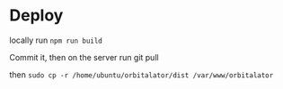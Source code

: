 # Deploy

locally run `npm run build`

Commit it, then on the server run git pull 

then `sudo cp -r /home/ubuntu/orbitalator/dist /var/www/orbitalator`